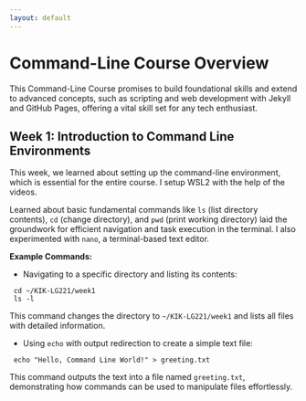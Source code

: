 ```yaml
---
layout: default
---
```



# Command-Line Course Overview

This Command-Line Course promises to build foundational skills and extend to advanced concepts, such as scripting and web development with Jekyll and GitHub Pages, offering a vital skill set for any tech enthusiast.

## Week 1: Introduction to Command Line Environments

This week, we learned about setting up the command-line environment, which is essential for the entire course. I setup WSL2 with the help of the videos. 

Learned about basic fundamental commands like `ls` (list directory contents), `cd` (change directory), and `pwd` (print working directory) laid the groundwork for efficient navigation and task execution in the terminal. I also experimented with `nano`, a terminal-based text editor.

**Example Commands:**

- Navigating to a specific directory and listing its contents:

 ```console
  cd ~/KIK-LG221/week1
  ls -l
  ```
  This command changes the directory to `~/KIK-LG221/week1` and lists all files with detailed information.

- Using `echo` with output redirection to create a simple text file:

 ```console
  echo "Hello, Command Line World!" > greeting.txt
  ```
  This command outputs the text into a file named `greeting.txt`, demonstrating how commands can be used to manipulate files effortlessly.